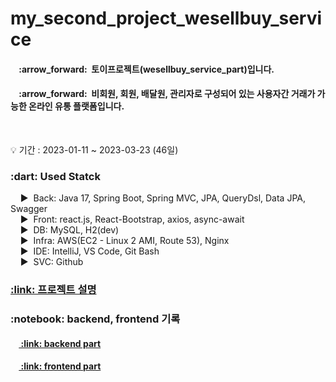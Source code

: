 # my_second_project_wesellbuy_service
<!-- 설명 -->
<div>
  <h4>&nbsp;&nbsp;&nbsp;&nbsp;:arrow_forward:&nbsp;&nbsp;토이프로젝트(wesellbuy_service_part)입니다.</h4>
  <h4>&nbsp;&nbsp;&nbsp;&nbsp;:arrow_forward:&nbsp;&nbsp;비회원, 회원, 배달원, 관리자로 구성되어 있는 사용자간 거래가 가능한 온라인 유통 플랫폼입니다.</h4>
</div>
<br />

<!-- 프로젝트 기간 -->
:bulb: 기간 : 2023-01-11 ~ 2023-03-23 (46일)<br />

<!-- 사용 기술 -->
<div>
  <h3>:dart: Used Statck</h3>
  
  &nbsp;&nbsp;&nbsp;&nbsp;:arrow_forward:&nbsp;&nbsp;Back: Java 17, Spring Boot, Spring MVC, JPA, QueryDsl, Data JPA, Swagger<br />
  &nbsp;&nbsp;&nbsp;&nbsp;:arrow_forward:&nbsp;&nbsp;Front: react.js, React-Bootstrap, axios, async-await<br />
  &nbsp;&nbsp;&nbsp;&nbsp;:arrow_forward:&nbsp;&nbsp;DB: MySQL, H2(dev)<br />
  &nbsp;&nbsp;&nbsp;&nbsp;:arrow_forward:&nbsp;&nbsp;Infra: AWS(EC2 - Linux 2 AMI, Route 53), Nginx <br />
  &nbsp;&nbsp;&nbsp;&nbsp;:arrow_forward:&nbsp;&nbsp;IDE: IntelliJ, VS Code, Git Bash<br />
  &nbsp;&nbsp;&nbsp;&nbsp;:arrow_forward:&nbsp;&nbsp;SVC: Github <br />
</div>
<!-- 사이트 링크 연결 -->

<!-- detail 링크 연결 -->
<h3>
  <a href="https://puzzled-detail-b29.notion.site/wesellbye-62d6d16150e54d8d8d098bb1fcc62583" 
     title="프로젝트 설명">
    :link: 프로젝트 설명
  </a>
</h3>

<!-- backend, front 기록 -->
<div>
  <h3>
    :notebook: backend, frontend 기록 
  </h3>
  <h4>
    &nbsp;&nbsp;&nbsp;&nbsp;<a href="https://github.com/coderwin/my_second_project_wesellbuy_backend.git" 
       title="backend part 기록">
      :link: backend part
    </a>
  </h4>
  <h4>
    &nbsp;&nbsp;&nbsp;&nbsp;<a href="https://github.com/coderwin/my_second_project_wesellbuy_front.git" 
       title="frontend part 기록">
      :link: frontend part
    </a>
  </h4>
</div>
